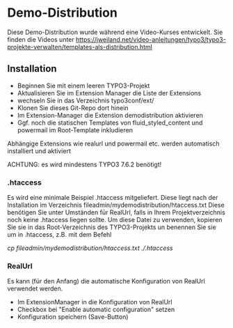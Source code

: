 # Demo-Distribution #

Diese Demo-Distribution wurde während eine Video-Kurses entwickelt.
Sie finden die Videos unter https://jweiland.net/video-anleitungen/typo3/typo3-projekte-verwalten/templates-als-distribution.html

## Installation ##

* Beginnen Sie mit einem leeren TYPO3-Projekt
* Aktualisieren Sie im Extension Manager die Liste der Extensions
* wechseln Sie in das Verzeichnis typo3conf/ext/
* Klonen Sie dieses Git-Repo dort hinein
* Im Extension-Manager die Extension demodistribution aktivieren
* Ggf. noch die statischen Templates von fluid_styled_content und powermail im Root-Template inkludieren

Abhängige Extensions wie realurl und powermail etc. werden automatisch installiert und aktiviert

ACHTUNG: es wird mindestens TYPO3 7.6.2 benötigt!

### .htaccess ###
Es wird eine minimale Beispiel .htaccess mitgeliefert. Diese liegt nach der Installation im Verzeichnis fileadmin/mydemodistribution/htaccess.txt
Diese benötigen Sie unter Umständen für RealUrl, falls in Ihrem Projektverzeichnis noch keine .htaccess liegen sollte.
Um diese Datei zu verwenden, kopieren Sie sie in das Root-Verzeichnis des TYPO3-Projekts un benennen Sie sie um in .htaccess, z.B. mit dem Befehl

_cp fileadmin/mydemodistribution/htaccess.txt ./.htaccess_

### RealUrl ###
Es kann (für den Anfang) die automatische Konfiguration von RealUrl verwendet werden.

* Im ExtensionManager in die Konfiguration von RealUrl
* Checkbox bei "Enable automatic configuration" setzen
* Konfiguration speichern (Save-Button)